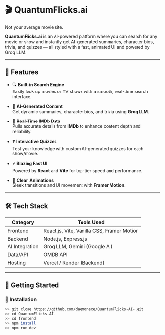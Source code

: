 # 🎬 QuantumFlicks.ai

Not your average movie site.

**QuantumFlicks.ai** is an AI-powered platform where you can search for any movie or show and instantly get AI-generated summaries, character bios, trivia, and quizzes — all styled with a fast, animated UI and powered by Groq LLM.

---

## 📌 Features

- 🔍 **Built-in Search Engine**  
  Easily look up movies or TV shows with a smooth, real-time search interface.

- 🧠 **AI-Generated Content**  
  Get dynamic summaries, character bios, and trivia using **Groq LLM**.

- 🎥 **Real-Time IMDb Data**  
  Pulls accurate details from **IMDb** to enhance content depth and reliability.

- ❓ **Interactive Quizzes**  
  Test your knowledge with custom AI-generated quizzes for each show/movie.

- ⚡ **Blazing Fast UI**  
  Powered by **React** and **Vite** for top-tier speed and performance.

- 🎨 **Clean Animations**  
  Sleek transitions and UI movement with **Framer Motion**.

---

## 🛠️ Tech Stack

| Category        | Tools Used                                   |
|------------------|----------------------------------------------|
| Frontend         | React.js, Vite, Vanilla CSS, Framer Motion   |
| Backend          | Node.js, Express.js                          |
| AI Integration   | Groq LLM, Gemini (Google AI)                 |
| Data/API         | OMDB API                                     |
| Hosting          | Vercel / Render (Backend)       |


---

## 🚀 Getting Started

### 🔧 Installation

```bash
>> git clone https://github.com/daemonexe/QuantumFlicks-AI-.git
>> cd QuantumFlicks-AI-
>> cd frontend
>> npm install
>> npm run dev
